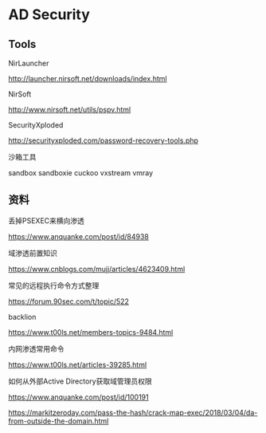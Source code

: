 # AD Security



## Tools

NirLauncher

http://launcher.nirsoft.net/downloads/index.html

NirSoft

http://www.nirsoft.net/utils/pspv.html

SecurityXploded

http://securityxploded.com/password-recovery-tools.php



沙箱工具

sandbox
sandboxie
cuckoo
vxstream
vmray


## 资料

丢掉PSEXEC来横向渗透

https://www.anquanke.com/post/id/84938

域渗透前置知识

https://www.cnblogs.com/mujj/articles/4623409.html


常见的远程执行命令方式整理

https://forum.90sec.com/t/topic/522


backlion

https://www.t00ls.net/members-topics-9484.html


内网渗透常用命令

https://www.t00ls.net/articles-39285.html


如何从外部Active Directory获取域管理员权限

https://www.anquanke.com/post/id/100191

https://markitzeroday.com/pass-the-hash/crack-map-exec/2018/03/04/da-from-outside-the-domain.html